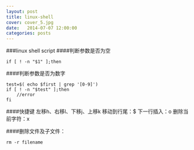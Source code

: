 ```yaml
---
layout: post
title: linux-shell
cover: cover_5.jpg
date:   2014-07-07 12:00:00
categories: posts
---
```

###linux shell script
####判断参数是否为空

	if [ ! -n "$1" ];then

####判断参数是否为数字

	test=$( echo $first | grep '[0-9]')
	if [ ! -n "$test" ];then
		//error
	fi

####快捷键
左移h、右移l、下移j、上移k
移动到行尾：$
下一行插入：o
删除当前字符：x

####删除文件及子文件：

	rm -r filename
